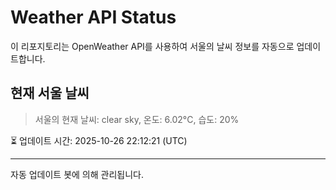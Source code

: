 
# Weather API Status

이 리포지토리는 OpenWeather API를 사용하여 서울의 날씨 정보를 자동으로 업데이트합니다.

## 현재 서울 날씨
> 서울의 현재 날씨: clear sky, 온도: 6.02°C, 습도: 20%

⏳ 업데이트 시간: 2025-10-26 22:12:21 (UTC)

---
자동 업데이트 봇에 의해 관리됩니다.
